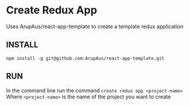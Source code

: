 # Create Redux App

Uses ArupAus/react-app-template to create a template redux application

## INSTALL

`npm install -g git@github.com:ArupAus/react-app-template.git`

## RUN

In the command line run the command
`create redux app <project-name>`
Where `<project-name>` is the name of the project you want to create
